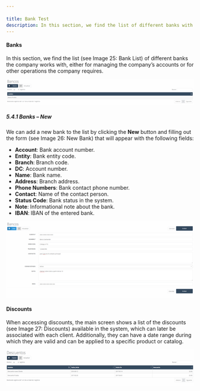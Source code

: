 ```yaml
---

title: Bank Test  
description: In this section, we find the list of different banks with which the company works, either for managing company accounts or other related operations.  
---
```


#### Banks

In this section, we find the list (see Image 25: Bank List) of different banks the company works with, either for managing the company’s accounts or for other operations the company requires.

![Step 1](../../../../assets/tu_empresa/banco_1.png)

##### 5.4.1 Banks – New

We can add a new bank to the list by clicking the **New** button and filling out the form (see Image 26: New Bank) that will appear with the following fields:

- **Account**: Bank account number.
- **Entity**: Bank entity code.
- **Branch**: Branch code.
- **DC**: Account number.
- **Name**: Bank name.
- **Address**: Branch address.
- **Phone Numbers**: Bank contact phone number.
- **Contact**: Name of the contact person.
- **Status Code**: Bank status in the system.
- **Note**: Informational note about the bank.
- **IBAN**: IBAN of the entered bank.

![Step 2](../../../../assets/tu_empresa/banco_2.png)


#### Discounts

When accessing discounts, the main screen shows a list of the discounts (see Image 27: Discounts) available in the system, which can later be associated with each client. Additionally, they can have a date range during which they are valid and can be applied to a specific product or catalog.

![Step 3](../../../../assets/tu_empresa/banco_3.png)
